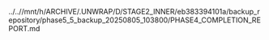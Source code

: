 ../..//mnt/h/ARCHIVE/.UNWRAP/D/STAGE2_INNER/eb383394101a/backup_repository/phase5_5_backup_20250805_103800/PHASE4_COMPLETION_REPORT.md